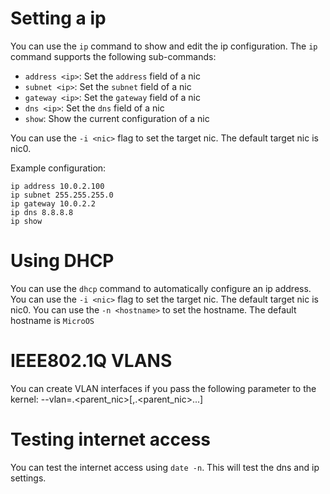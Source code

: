 # Setting a ip

You can use the `ip` command to show and edit the ip configuration. The `ip` command supports the following sub-commands:

- `address <ip>`: Set the `address` field of a nic
- `subnet <ip>`: Set the `subnet` field of a nic
- `gateway <ip>`: Set the `gateway` field of a nic
- `dns <ip>`: Set the `dns` field of a nic
- `show`: Show the current configuration of a nic

You can use the `-i <nic>` flag to set the target nic. The default target nic is nic0.  

Example configuration:

```
ip address 10.0.2.100
ip subnet 255.255.255.0
ip gateway 10.0.2.2
ip dns 8.8.8.8
ip show
```

# Using DHCP

You can use the `dhcp` command to automatically configure an ip address. You can use the `-i <nic>` flag to set the target nic. The default target nic is nic0. You can use the `-n <hostname>` to set the hostname. The default hostname is `MicroOS`

# IEEE802.1Q VLANS

You can create VLAN interfaces if you pass the following parameter to the kernel: --vlan=<vlanid>.<parent_nic>[,<vlanid>.<parent_nic>...]

# Testing internet access

You can test the internet access using `date -n`. This will test the dns and ip settings.
